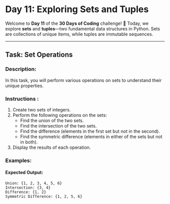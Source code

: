 # Day 11: Exploring Sets and Tuples  

Welcome to **Day 11** of the **30 Days of Coding** challenge! 🎉 Today, we explore **sets** and **tuples**—two fundamental data structures in Python. Sets are collections of unique items, while tuples are immutable sequences.  

---

## Task: Set Operations 

### Description:  
In this task, you will perform various operations on sets to understand their unique properties.  

### Instructions : 
1. Create two sets of integers.  
2. Perform the following operations on the sets:  
   - Find the union of the two sets.  
   - Find the intersection of the two sets.  
   - Find the difference (elements in the first set but not in the second).  
   - Find the symmetric difference (elements in either of the sets but not in both).  
3. Display the results of each operation.  

### Examples:  
#### Expected Output:
    Union: {1, 2, 3, 4, 5, 6}
    Intersection: {3, 4}
    Difference: {1, 2}
    Symmetric Difference: {1, 2, 5, 6}

